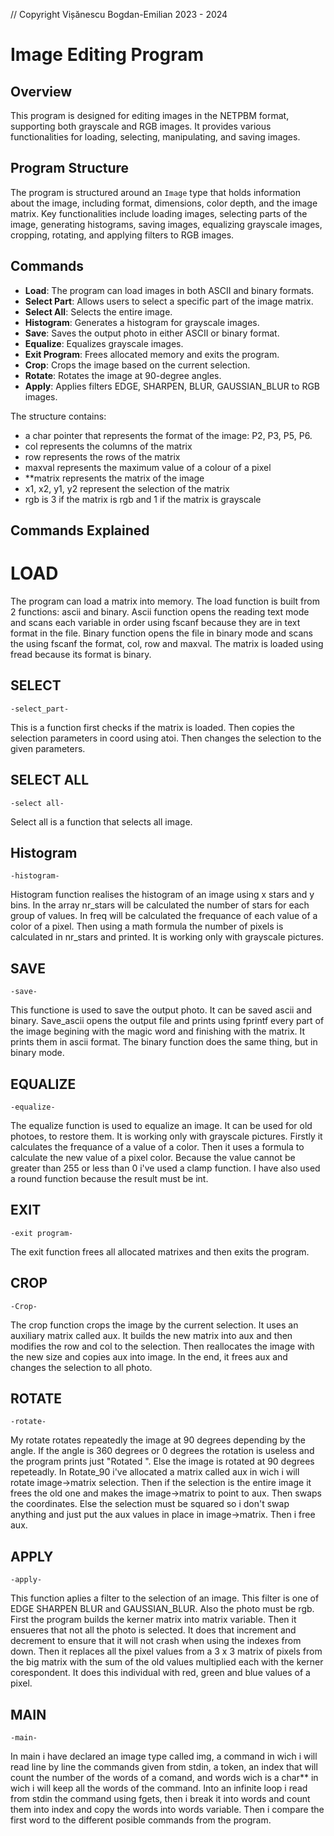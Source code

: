 // Copyright Vișănescu Bogdan-Emilian 2023 - 2024

# Image Editing Program

## Overview

This program is designed for editing images in the NETPBM format,
supporting both grayscale and RGB images. It provides various functionalities
for loading, selecting, manipulating, and saving images.

## Program Structure

The program is structured around an `Image` type that holds
information about the image, including format, dimensions, color depth,
and the image matrix. Key functionalities include loading images, selecting
parts of the image, generating histograms, saving images, equalizing grayscale
images, cropping, rotating, and applying filters to RGB images.

## Commands

- **Load**: The program can load images in both ASCII and binary formats.
- **Select Part**: Allows users to select a specific part of the image matrix.
- **Select All**: Selects the entire image.
- **Histogram**: Generates a histogram for grayscale images.
- **Save**: Saves the output photo in either ASCII or binary format.
- **Equalize**: Equalizes grayscale images.
- **Exit Program**: Frees allocated memory and exits the program.
- **Crop**: Crops the image based on the current selection.
- **Rotate**: Rotates the image at 90-degree angles.
- **Apply**: Applies filters EDGE, SHARPEN, BLUR, GAUSSIAN_BLUR to RGB images.

The structure contains:
- a char pointer that represents the format of 
the image: P2, P3, P5, P6.
- col represents the columns of the matrix
- row represents the rows of the matrix
- maxval represents the maximum value of a colour of a pixel
- **matrix represents the matrix of the image
- x1, x2, y1, y2 represent the selection of the matrix
- rgb is 3 if the matrix is rgb and 1 if the matrix is grayscale 

## Commands Explained

# LOAD 

The program can load a matrix into memory. The load function is
built from 2 functions: ascii and binary.
Ascii function opens the reading text mode and scans each variable
in order using fscanf because they
are in text format in the file.
Binary function opens the file in binary mode and scans
the using fscanf the format, col, row and maxval.
The matrix is loaded using fread because its format is binary.

## SELECT

    -select_part-
This is a function first checks if the matrix is loaded.
Then copies the selection parameters in coord using atoi.
Then changes the selection to the given parameters.

## SELECT ALL

    -select all-
Select all is a function that selects all image.

## Histogram

    -histogram-
Histogram function realises the histogram of an image using x
stars and y bins. In the array nr_stars will be calculated
the number of stars for each group of values. In freq will 
be calculated the frequance of each value of a color of a pixel.
Then using a math formula the number of pixels is calculated in
nr_stars and printed. It is working only with
grayscale pictures.

## SAVE

    -save-
This functione is used to save the output photo. It can be saved
ascii and binary. Save_ascii opens the output file and prints
using fprintf every part of the image begining with the magic
word and finishing with the matrix. It prints them in ascii format.
The binary function does the same thing, but in binary
mode.

## EQUALIZE

    -equalize-
The equalize function is used to equalize an image. It can
be used for old photoes, to restore them. It is working only with
grayscale pictures. Firstly it calculates the frequance of a value of
a color. Then it uses a formula to calculate the new value of a pixel color.
Because the value cannot be greater than 255 or less than 0 i've 
used a clamp function. I have also used a round function because the result
must be int.

## EXIT

    -exit program-
The exit function frees all allocated matrixes and then
exits the program.

## CROP

    -Crop-
The crop function crops the image by the current selection.
It uses an auxiliary matrix called aux. It builds the new matrix
into aux and then modifies the row and col to the selection.
Then reallocates the image with the new size and copies aux into
image. In the end, it frees aux and changes the selection to all
photo.

## ROTATE

    -rotate-
My rotate rotates repeatedly the image at 90 degrees depending
by the angle. If the angle is 360 degrees or 0 degrees the
rotation is useless and the program prints just "Rotated <angle>".
Else the image is rotated at 90 degrees repeteadly.
In Rotate_90 i've allocated a matrix called aux in wich i will rotate
image->matrix selection. Then if the selection is the
entire image it frees the old one and makes the image->matrix
to point to aux. Then swaps the coordinates. Else the selection
must be squared so i don't swap anything and just put the
aux values in place in image->matrix. Then i free aux.

## APPLY

    -apply-
This function aplies a filter to the selection of an image.
This filter is one of EDGE SHARPEN BLUR and GAUSSIAN_BLUR.
Also the photo must be rgb. 
First the program builds the kerner matrix into matrix variable.
Then it ensueres that not all the photo is selected. It does
that increment and decrement to ensure that it will not
crash when using the indexes from down. Then it replaces all
the pixel values from a 3 x 3 matrix of pixels from 
the big matrix with the sum of the old values multiplied each
with the kerner corespondent. It does this individual with red,
green and blue values of a pixel.

## MAIN

    -main-
In main i have declared an image type called img, a command in
wich i will read line by line the commands given from stdin,
a token, an index that will count the number of the words of
a comand, and words wich is a char** in wich i will keep all
the words of the command. Into an infinite loop i read from 
stdin the command using fgets, then i break it into words and
count them into index and copy the words into words variable.
Then i compare the first word to the different posible commands
from the program.



